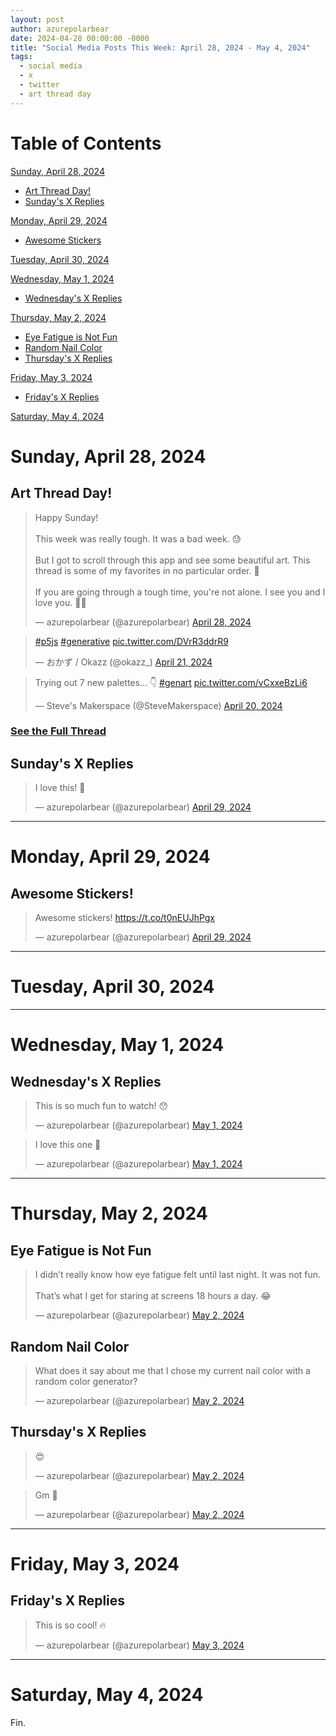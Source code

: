 ```yaml
---
layout: post
author: azurepolarbear
date: 2024-04-28 00:00:00 -0000
title: "Social Media Posts This Week: April 28, 2024 - May 4, 2024"
tags:
  - social media
  - x
  - twitter
  - art thread day
---
```


<!--suppress JSUnresolvedLibraryURL -->

# Table of Contents

[Sunday, April 28, 2024](#sunday-april-28-2024)
  - [Art Thread Day!](#art-thread-day)
  - [Sunday's X Replies](#sundays-x-replies)

[Monday, April 29, 2024](#monday-april-29-2024)
  - [Awesome Stickers](#awesome-stickers)

[Tuesday, April 30, 2024](#tuesday-april-30-2024)

[Wednesday, May 1, 2024](#wednesday-may-1-2024)
  - [Wednesday's X Replies](#wednesdays-x-replies)

[Thursday, May 2, 2024](#thursday-may-2-2024)
  - [Eye Fatigue is Not Fun](#eye-fatigue-is-not-fun)
  - [Random Nail Color](#random-nail-color)
  - [Thursday's X Replies](#thursdays-x-replies)

[Friday, May 3, 2024](#friday-may-3-2024)
  - [Friday's X Replies](#fridays-x-replies)

[Saturday, May 4, 2024](#saturday-may-4-2024)

# Sunday, April 28, 2024

## Art Thread Day!

<blockquote class="twitter-tweet"><p lang="en" dir="ltr">Happy Sunday!<br><br>This week was really tough. It was a bad week. 😓<br><br>But I got to scroll through this app and see some beautiful art. This thread is some of my favorites in no particular order. 🧵<br><br>If you are going through a tough time, you&#39;re not alone. I see you and I love you. 🫶🏽</p>&mdash; azurepolarbear (@azurepolarbear) <a href="https://twitter.com/azurepolarbear/status/1784652368904126796?ref_src=twsrc%5Etfw">April 28, 2024</a></blockquote> <script async src="https://platform.twitter.com/widgets.js" charset="utf-8"></script>

<blockquote class="twitter-tweet"><p lang="qme" dir="ltr"><a href="https://twitter.com/hashtag/p5js?src=hash&amp;ref_src=twsrc%5Etfw">#p5js</a> <a href="https://twitter.com/hashtag/generative?src=hash&amp;ref_src=twsrc%5Etfw">#generative</a> <a href="https://t.co/DVrR3ddrR9">pic.twitter.com/DVrR3ddrR9</a></p>&mdash; おかず / Okazz (@okazz_) <a href="https://twitter.com/okazz_/status/1782012248963367253?ref_src=twsrc%5Etfw">April 21, 2024</a></blockquote> <script async src="https://platform.twitter.com/widgets.js" charset="utf-8"></script>

<blockquote class="twitter-tweet"><p lang="en" dir="ltr">Trying out 7 new palettes... 👇 <a href="https://twitter.com/hashtag/genart?src=hash&amp;ref_src=twsrc%5Etfw">#genart</a> <a href="https://t.co/vCxxeBzLi6">pic.twitter.com/vCxxeBzLi6</a></p>&mdash; Steve&#39;s Makerspace (@SteveMakerspace) <a href="https://twitter.com/SteveMakerspace/status/1781712804371747237?ref_src=twsrc%5Etfw">April 20, 2024</a></blockquote> <script async src="https://platform.twitter.com/widgets.js" charset="utf-8"></script>

### [See the Full Thread](https://azurepolarbear.github.io/social-media/2024-04/2024-04-28/x/art-thread-day.html)

## Sunday's X Replies

<blockquote class="twitter-tweet"><p lang="en" dir="ltr">I love this! 💙</p>&mdash; azurepolarbear (@azurepolarbear) <a href="https://twitter.com/azurepolarbear/status/1784808679679590785?ref_src=twsrc%5Etfw">April 29, 2024</a></blockquote> <script async src="https://platform.twitter.com/widgets.js" charset="utf-8"></script>

----

# Monday, April 29, 2024

## Awesome Stickers!

<blockquote class="twitter-tweet"><p lang="en" dir="ltr">Awesome stickers! <a href="https://t.co/t0nEUJhPgx">https://t.co/t0nEUJhPgx</a></p>&mdash; azurepolarbear (@azurepolarbear) <a href="https://twitter.com/azurepolarbear/status/1785028126717759670?ref_src=twsrc%5Etfw">April 29, 2024</a></blockquote> <script async src="https://platform.twitter.com/widgets.js" charset="utf-8"></script>

----

# Tuesday, April 30, 2024

----

# Wednesday, May 1, 2024

## Wednesday's X Replies

<blockquote class="twitter-tweet"><p lang="en" dir="ltr">This is so much fun to watch! 😯</p>&mdash; azurepolarbear (@azurepolarbear) <a href="https://twitter.com/azurepolarbear/status/1785741292627988647?ref_src=twsrc%5Etfw">May 1, 2024</a></blockquote> <script async src="https://platform.twitter.com/widgets.js" charset="utf-8"></script>

<blockquote class="twitter-tweet"><p lang="en" dir="ltr">I love this one 💙</p>&mdash; azurepolarbear (@azurepolarbear) <a href="https://twitter.com/azurepolarbear/status/1785741625563459587?ref_src=twsrc%5Etfw">May 1, 2024</a></blockquote> <script async src="https://platform.twitter.com/widgets.js" charset="utf-8"></script>

----

# Thursday, May 2, 2024

## Eye Fatigue is Not Fun

<blockquote class="twitter-tweet"><p lang="en" dir="ltr">I didn’t really know how eye fatigue felt until last night. It was not fun.<br><br>That’s what I get for staring at screens 18 hours a day. 😂</p>&mdash; azurepolarbear (@azurepolarbear) <a href="https://twitter.com/azurepolarbear/status/1786086676030185753?ref_src=twsrc%5Etfw">May 2, 2024</a></blockquote> <script async src="https://platform.twitter.com/widgets.js" charset="utf-8"></script>

## Random Nail Color

<blockquote class="twitter-tweet"><p lang="en" dir="ltr">What does it say about me that I chose my current nail color with a random color generator?</p>&mdash; azurepolarbear (@azurepolarbear) <a href="https://twitter.com/azurepolarbear/status/1786134855958323693?ref_src=twsrc%5Etfw">May 2, 2024</a></blockquote> <script async src="https://platform.twitter.com/widgets.js" charset="utf-8"></script>

## Thursday's X Replies

<blockquote class="twitter-tweet"><p lang="qme" dir="ltr">😍</p>&mdash; azurepolarbear (@azurepolarbear) <a href="https://twitter.com/azurepolarbear/status/1785919934326784407?ref_src=twsrc%5Etfw">May 2, 2024</a></blockquote> <script async src="https://platform.twitter.com/widgets.js" charset="utf-8"></script>

<blockquote class="twitter-tweet"><p lang="und" dir="ltr">Gm 💙</p>&mdash; azurepolarbear (@azurepolarbear) <a href="https://twitter.com/azurepolarbear/status/1786085618600030485?ref_src=twsrc%5Etfw">May 2, 2024</a></blockquote> <script async src="https://platform.twitter.com/widgets.js" charset="utf-8"></script>

----

# Friday, May 3, 2024

## Friday's X Replies

<blockquote class="twitter-tweet"><p lang="en" dir="ltr">This is so cool! 🔥</p>&mdash; azurepolarbear (@azurepolarbear) <a href="https://twitter.com/azurepolarbear/status/1786427579685061081?ref_src=twsrc%5Etfw">May 3, 2024</a></blockquote> <script async src="https://platform.twitter.com/widgets.js" charset="utf-8"></script>

----

# Saturday, May 4, 2024

Fin.
